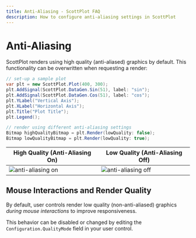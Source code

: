 ```yaml
---
title: Anti-Aliasing - ScottPlot FAQ
description: How to configure anti-aliasing settings in ScottPlot
---
```


# Anti-Aliasing

ScottPlot renders using high quality (anti-aliased) graphics by default. This functionality can be overwritten when requesting a render:

```cs
// set-up a sample plot
var plt = new ScottPlot.Plot(400, 300);
plt.AddSignal(ScottPlot.DataGen.Sin(51), label: "sin");
plt.AddSignal(ScottPlot.DataGen.Cos(51), label: "cos");
plt.YLabel("Vertical Axis");
plt.XLabel("Horizontal Axis");
plt.Title("Plot Title");
plt.Legend();

// render using different anti-aliasing settings
Bitmap highQualityBitmap = plt.Render(lowQuality: false);
Bitmap lowQualityBitmap = plt.Render(lowQuality: true);
```

<div align="center">

High Quality (Anti-Aliasing On) | Low Quality (Anti-Aliasing Off)
---|---
<img src='aa-on.png' alt='anti-aliasing on'/>|<img src='aa-off.png' alt='anti-aliasing off'/>

</div>

## Mouse Interactions and Render Quality

By default, user controls render low quality (non-anti-aliased) graphics _during mouse interactions_ to improve responsiveness.

This behavior can be disabled or changed by editing the `Configuration.QualityMode` field in your user control.